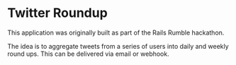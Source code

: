 # Twitter Roundup

This application was originally built as part of the Rails Rumble hackathon.

The idea is to aggregate tweets from a series of users into daily and weekly
round ups. This can be delivered via email or webhook.
